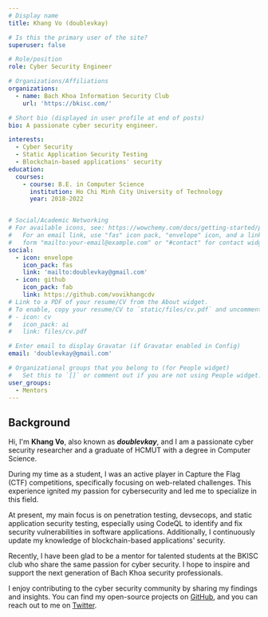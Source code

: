 ```yaml
---
# Display name
title: Khang Vo (doublevkay)

# Is this the primary user of the site?
superuser: false

# Role/position
role: Cyber Security Engineer

# Organizations/Affiliations
organizations:
  - name: Bach Khoa Information Security Club
    url: 'https://bkisc.com/'

# Short bio (displayed in user profile at end of posts)
bio: A passionate cyber security engineer.

interests:
  - Cyber Security
  - Static Application Security Testing
  - Blockchain-based applications' security
education:
  courses:
    - course: B.E. in Computer Science
      institution: Ho Chi Minh City University of Technology
      year: 2018-2022


# Social/Academic Networking
# For available icons, see: https://wowchemy.com/docs/getting-started/page-builder/#icons
#   For an email link, use "fas" icon pack, "envelope" icon, and a link in the
#   form "mailto:your-email@example.com" or "#contact" for contact widget.
social:
  - icon: envelope
    icon_pack: fas
    link: 'mailto:doublevkay@gmail.com'
  - icon: github
    icon_pack: fab
    link: https://github.com/vovikhangcdv
# Link to a PDF of your resume/CV from the About widget.
# To enable, copy your resume/CV to `static/files/cv.pdf` and uncomment the lines below.
# - icon: cv
#   icon_pack: ai
#   link: files/cv.pdf

# Enter email to display Gravatar (if Gravatar enabled in Config)
email: 'doublevkay@gmail.com'

# Organizational groups that you belong to (for People widget)
#   Set this to `[]` or comment out if you are not using People widget.
user_groups:
  - Mentors
---
```


## Background

Hi, I'm **Khang Vo**, also known as ***doublevkay***, and I am a passionate cyber security researcher and a graduate of HCMUT with a degree in Computer Science.

During my time as a student, I was an active player in Capture the Flag (CTF) competitions, specifically focusing on web-related challenges. This experience ignited my passion for cybersecurity and led me to specialize in this field.

At present, my main focus is on penetration testing, devsecops, and static application security testing, especially using CodeQL to identify and fix security vulnerabilities in software applications. Additionally, I continuously update my knowledge of blockchain-based applications' security.

Recently, I have been glad to be a mentor for talented students at the BKISC club who share the same passion for cyber security. I hope to inspire and support the next generation of Bach Khoa security professionals.

I enjoy contributing to the cyber security community by sharing my findings and insights. You can find my open-source projects on [GitHub](https://github.com/vovikhangcdv), and you can reach out to me on [Twitter](https://twitter.com/doublevkay).
